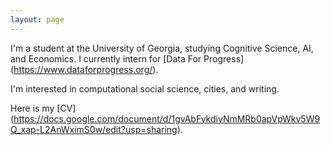 ```yaml
---
layout: page
---
```


I'm a student at the University of Georgia, studying Cognitive Science, AI, and Economics. I currently intern for [Data For Progress] (https://www.dataforprogress.org/).

I'm interested in computational social science, cities, and writing.

Here is my [CV] (https://docs.google.com/document/d/1gvAbFykdiyNmMRb0apVpWkv5W9Q_xap-L2AnWximS0w/edit?usp=sharing).
